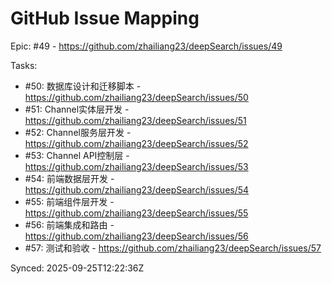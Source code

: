 # GitHub Issue Mapping

Epic: #49 - https://github.com/zhailiang23/deepSearch/issues/49

Tasks:
- #50: 数据库设计和迁移脚本 - https://github.com/zhailiang23/deepSearch/issues/50
- #51: Channel实体层开发 - https://github.com/zhailiang23/deepSearch/issues/51
- #52: Channel服务层开发 - https://github.com/zhailiang23/deepSearch/issues/52
- #53: Channel API控制层 - https://github.com/zhailiang23/deepSearch/issues/53
- #54: 前端数据层开发 - https://github.com/zhailiang23/deepSearch/issues/54
- #55: 前端组件层开发 - https://github.com/zhailiang23/deepSearch/issues/55
- #56: 前端集成和路由 - https://github.com/zhailiang23/deepSearch/issues/56
- #57: 测试和验收 - https://github.com/zhailiang23/deepSearch/issues/57

Synced: 2025-09-25T12:22:36Z
